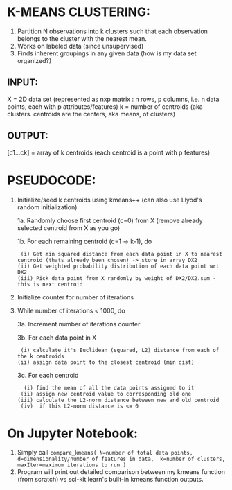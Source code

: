 # K-MEANS CLUSTERING:
1. Partition N observations into k clusters such that each observation belongs to the cluster with the nearest mean. 
2. Works on labeled data (since unsupervised)
3. Finds inherent groupings in any given data (how is my data set organized?)

## INPUT:
X = 2D data set (represented as nxp matrix : n rows, p columns, i.e. n data points, each with p attributes/features)
k = number of centroids (aka clusters. centroids are the centers, aka means, of clusters)

## OUTPUT:
[c1...ck] = array of k centroids (each centroid is a point with p features)

# PSEUDOCODE:
1. Initialize/seed k centroids using kmeans++ (can also use Llyod's random initialization)

   1a. Randomly choose first centroid (c=0) from X (remove already selected centroid from X as you go)
   
   1b. For each remaining centroid (c=1 -> k-1), do
  
        (i) Get min squared distance from each data point in X to nearest centroid (thats already been chosen) -> store in array DX2
       (ii) Get weighted probability distribution of each data point wrt DX2
       (iii) Pick data point from X randomly by weight of DX2/DX2.sum - this is next centroid
     
2. Initialize counter for number of iterations

3. While number of iterations < 1000, do

    3a. Increment number of iterations counter
    
    3b. For each data point in X
    
        (i) calculate it's Euclidean (squared, L2) distance from each of the k centroids 
       (ii) assign data point to the closest centroid (min dist)
       
    3c. For each centroid
    
         (i) find the mean of all the data points assigned to it
        (ii) assign new centroid value to corresponding old one
       (iii) calculate the L2-norm distance between new and old centroid
        (iv)  if this L2-norm distance is <= 0

 # On Jupyter Notebook:
 1. Simply call 
 `compare_kmeans( N=number of total data points, 
                  d=dimensionality/number of features in data, 
                  k=number of clusters, 
                  maxIter=maximum iterations to run )`
2. Program will print out detailed comparison between my kmeans function (from scratch) vs sci-kit learn's built-in kmeans function outputs.
